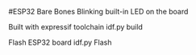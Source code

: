 #ESP32 Bare Bones Blinking built-in LED on the board

Built with expressif toolchain
 idf.py build

 Flash ESP32 board
 idf.py Flash
 
